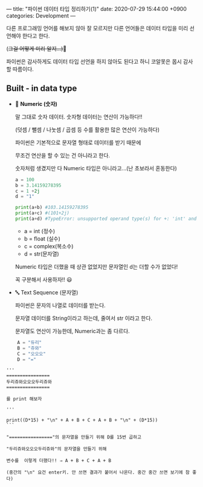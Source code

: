 —
title: "파이썬 데이터 타입 정리하기(1)"
date: 2020-07-29 15:44:00 +0900
categories: Development
—

다른 프로그래밍 언어를 해보지 않아 잘 모르지만 다른 언어들은 데이터 타입을 미리 선언해야 한다고 한다.

(~~그걸 어떻게 미리 알지...)~~🤔

파이썬은 감사하게도 데이터 타입 선언을 하지 않아도 된다고 하니 코알못은 몹시 감사할 따름이다.

## Built - in data type

- 🔢 **Numeric (숫자)**

    말 그대로 숫자 데이터.  숫자형 데이터는 연산이 가능하다!!

    (덧셈 / 뺄셈 / 나눗셈 / 곱셈 등 수를 활용한 많은 연산이 가능하다)

    파이썬은 기본적으로 문자열 형태로 데이터를 받기 때문에 

    무조건 연산을 할 수 있는 건 아니라고 한다.

    숫자처럼 생겼지만 다 Numeric 타입은 아니라고...(난 초보라서 혼동한다)

    ```python
    a = 100
    b = 3.14159278395
    c = 1 +2j
    d = "1"

    print(a+b) #103.14159278395
    print(a+c) #(101+2j)
    print(a+d) #TypeError: unsupported operand type(s) for +: 'int' and 'str'
    ```
    
    - a = int (정수)
    - b = float (실수)
    - c = complex(복소수)
    - d = str(문자열)

    Numeric 타입은 더했을 때 상관 없었지만 문자열인 d는 더할 수가 없었다!

    꼭 구분해서 사용하자!! 😃

- 🔤 Text Sequence (문자열)

    파이썬은 문자의 나열로 데이터를 받는다.

    문자열 데이터를 String이라고 하는데,  줄여서 str 이라고 한다.

    문자열도 연산이 가능한데, Numeric과는 좀 다르다.

```python
    A = "듀리"
    B = "쥬와"
    C = "오오오"
    D = "="

```
    '''
    ================
    두리쥬와오오오두리쥬와 
    ================

    를 print 해보자

    '''

    print((D*15) + "\n" + A + B + C + A + B + "\n" + (D*15))
    ```

    "================"의 문자열을 만들기 위해 D를 15번 곱하고

    "두리쥬와오오오두리쥬와"의 문자열을 만들기 위해 

    변수를  이렇게 더했다!! ⇒ A + B + C + A + B

    (중간의 "\n" 요건 enter키. 안 쓰면 결과가 붙어서 나온다. 중간 중간 쓰면 보기에 참 좋다)